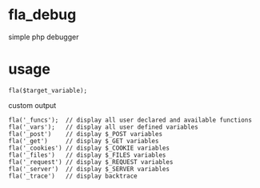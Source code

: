 fla_debug
=========

simple php debugger

usage
=========

    fla($target_variable);

 custom output
 
    fla('_funcs');	// display all user declared and available functions
    fla('_vars');	// display all user defined variables
    fla('_post')   	// display $_POST variables
    fla('_get')    	// display $_GET variables
    fla('_cookies') // display $_COOKIE variables
    fla('_files')   // display $_FILES variables
    fla('_request') // display $_REQUEST variables
    fla('_server')  // display $_SERVER variables
    fla('_trace')   // display backtrace